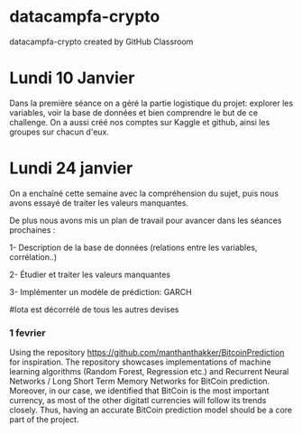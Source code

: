# datacampfa-crypto
datacampfa-crypto created by GitHub Classroom

# Lundi 10 Janvier

Dans la première séance on a géré la partie logistique du projet: explorer les variables, voir la base de données et bien comprendre le but de ce challenge. 
On a aussi créé nos comptes sur Kaggle et github, ainsi les groupes sur chacun d'eux.

# Lundi 24 janvier
On a enchaîné cette semaine avec la compréhension du sujet, puis nous avons essayé de traiter les valeurs manquantes.

De plus nous avons mis un plan de travail pour avancer dans les séances prochaines :

1- Description de la base de données (relations entre les variables, corrélation..)

2- Étudier et traiter les valeurs manquantes

3- Implémenter un modèle de prédiction: GARCH

#Iota est décorrélé de tous les autres devises

### 1 fevrier 
Using the repository https://github.com/manthanthakker/BitcoinPrediction for inspiration. The repository showcases implementations of machine learning algorithms (Random Forest, Regression etc.) and Recurrent Neural Networks / Long Short Term Memory Networks for BitCoin prediction.
Moreover, in our case, we identified that BitCoin is the most important currency, as most of the other digitatl currencies will follow its trends closely. Thus, having an accurate BitCoin prediction model should be a core part of the project.
